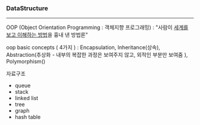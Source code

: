 ### DataStructure

---

OOP (Object Orientation Programming : 객체지향 프로그래밍) 
: "사람이 <u>세계를 보고 이해하는 방법</u>을 흉내 낸 방법론"

oop basic concepts ( 4가지 ) : Encapsulation, Inheritance(상속), Abstraction(추상화 - 내부의 복잡한 과정은 보여주지 않고, 외적인 부분만 보여줌 ), Polymorphism()



자료구조

* queue
* stack 
* linked list
* tree
* graph
* hash table